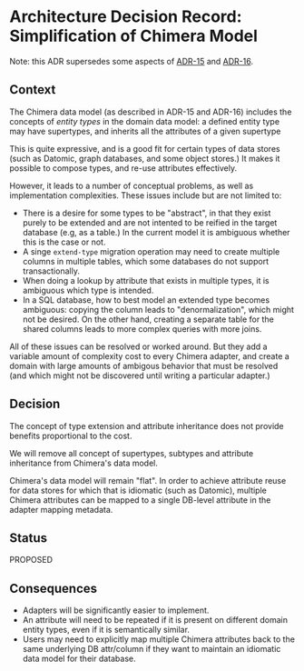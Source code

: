 # Architecture Decision Record: Simplification of Chimera Model

Note: this ADR supersedes some aspects of [ADR-15](adr-015-data-abstraction-model.md) and [ADR-16](adr-016-db-migrations.md).

## Context

The Chimera data model (as described in ADR-15 and ADR-16) includes the concepts of _entity types_ in the domain data model: a defined entity type may have supertypes, and inherits all the attributes of a given supertype 

This is quite expressive, and is a good fit for certain types of data stores (such as Datomic, graph databases, and some object stores.) It makes it possible to compose types, and re-use attributes effectively.

However, it leads to a number of conceptual problems, as well as implementation complexities. These issues include but are not limited to:

- There is a desire for some types to be "abstract", in that they exist purely to be extended and are not intented to be reified in the target database (e.g, as a table.) In the current model it is ambiguous whether this is the case or not.
- A singe `extend-type` migration operation may need to create multiple columns in multiple tables, which some databases do not support transactionally.
- When doing a lookup by attribute that exists in multiple types, it is ambiguous which type is intended.
- In a SQL database, how to best model an extended type becomes ambiguous: copying the column leads to "denormalization", which might not be desired. On the other hand, creating a separate table for the shared columns leads to more complex queries with more joins.

All of these issues can be resolved or worked around. But they add a variable amount of complexity cost to every Chimera adapter, and create a domain with large amounts of ambigous behavior that must be resolved (and which might not be discovered until writing a particular adapter.)

## Decision

The concept of type extension and attribute inheritance does not provide benefits proportional to the cost.

We will remove all concept of supertypes, subtypes and attribute inheritance from Chimera's data model.

Chimera's data model will remain "flat". In order to achieve attribute reuse for data stores for which that is idiomatic (such as Datomic), multiple Chimera attributes can be mapped to a single DB-level attribute in the adapter mapping metadata.
   
## Status

PROPOSED

## Consequences

- Adapters will be significantly easier to implement.
- An attribute will need to be repeated if it is present on different domain entity types, even if it is semantically similar.
- Users may need to explicitly map multiple Chimera attributes back to the same underlying DB attr/column if they want to maintain an idiomatic data model for their database.



